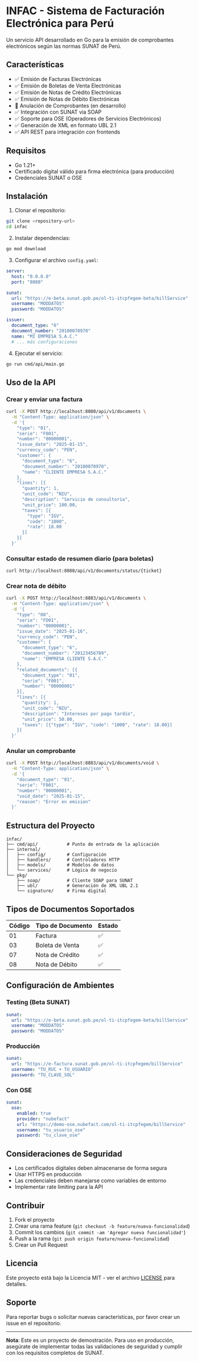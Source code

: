 # INFAC - Sistema de Facturación Electrónica para Perú

Un servicio API desarrollado en Go para la emisión de comprobantes electrónicos según las normas SUNAT de Perú.

## Características

- ✅ Emisión de Facturas Electrónicas
- ✅ Emisión de Boletas de Venta Electrónicas  
- ✅ Emisión de Notas de Crédito Electrónicas
- ✅ Emisión de Notas de Débito Electrónicas
- 🚧 Anulación de Comprobantes (en desarrollo)
- ✅ Integración con SUNAT via SOAP
- ✅ Soporte para OSE (Operadores de Servicios Electrónicos)
- ✅ Generación de XML en formato UBL 2.1
- ✅ API REST para integración con frontends

## Requisitos

- Go 1.21+
- Certificado digital válido para firma electrónica (para producción)
- Credenciales SUNAT o OSE

## Instalación

1. Clonar el repositorio:
```bash
git clone <repository-url>
cd infac
```

2. Instalar dependencias:
```bash
go mod download
```

3. Configurar el archivo `config.yaml`:
```yaml
server:
  host: "0.0.0.0"
  port: "8080"

sunat:
  url: "https://e-beta.sunat.gob.pe/ol-ti-itcpfegem-beta/billService"
  username: "MODDATOS"
  password: "MODDATOS"

issuer:
  document_type: "6"
  document_number: "20100070970"
  name: "MI EMPRESA S.A.C."
  # ... más configuraciones
```

4. Ejecutar el servicio:
```bash
go run cmd/api/main.go
```

## Uso de la API

### Crear y enviar una factura

```bash
curl -X POST http://localhost:8080/api/v1/documents \
  -H "Content-Type: application/json" \
  -d '{
    "type": "01",
    "serie": "F001",
    "number": "00000001",
    "issue_date": "2025-01-15",
    "currency_code": "PEN",
    "customer": {
      "document_type": "6",
      "document_number": "20100070970",
      "name": "CLIENTE EMPRESA S.A.C."
    },
    "lines": [{
      "quantity": 1,
      "unit_code": "NIU",
      "description": "Servicio de consultoría",
      "unit_price": 100.00,
      "taxes": [{
        "type": "IGV",
        "code": "1000",
        "rate": 18.00
      }]
    }]
  }'
```

### Consultar estado de resumen diario (para boletas)

```bash
curl http://localhost:8080/api/v1/documents/status/{ticket}
```

### Crear nota de débito

```bash
curl -X POST http://localhost:8883/api/v1/documents \
  -H "Content-Type: application/json" \
  -d '{
    "type": "08",
    "serie": "FD01",
    "number": "00000001",
    "issue_date": "2025-01-16",
    "currency_code": "PEN",
    "customer": {
      "document_type": "6",
      "document_number": "20123456789",
      "name": "EMPRESA CLIENTE S.A.C."
    },
    "related_documents": [{
      "document_type": "01",
      "serie": "F001",
      "number": "00000001"
    }],
    "lines": [{
      "quantity": 1,
      "unit_code": "NIU",
      "description": "Intereses por pago tardío",
      "unit_price": 50.00,
      "taxes": [{"type": "IGV", "code": "1000", "rate": 18.00}]
    }]
  }'
```

### Anular un comprobante

```bash
curl -X POST http://localhost:8883/api/v1/documents/void \
  -H "Content-Type: application/json" \
  -d '{
    "document_type": "01",
    "serie": "F001", 
    "number": "00000001",
    "void_date": "2025-01-15",
    "reason": "Error en emision"
  }'
```

## Estructura del Proyecto

```
infac/
├── cmd/api/           # Punto de entrada de la aplicación
├── internal/
│   ├── config/        # Configuración
│   ├── handlers/      # Controladores HTTP
│   ├── models/        # Modelos de datos
│   └── services/      # Lógica de negocio
└── pkg/
    ├── soap/          # Cliente SOAP para SUNAT
    ├── ubl/           # Generación de XML UBL 2.1
    └── signature/     # Firma digital
```

## Tipos de Documentos Soportados

| Código | Tipo de Documento | Estado |
|--------|-------------------|---------|
| 01 | Factura | ✅ |
| 03 | Boleta de Venta | ✅ |
| 07 | Nota de Crédito | ✅ |
| 08 | Nota de Débito | ✅ |

## Configuración de Ambientes

### Testing (Beta SUNAT)
```yaml
sunat:
  url: "https://e-beta.sunat.gob.pe/ol-ti-itcpfegem-beta/billService"
  username: "MODDATOS"
  password: "MODDATOS"
```

### Producción
```yaml
sunat:
  url: "https://e-factura.sunat.gob.pe/ol-ti-itcpfegem/billService"
  username: "TU_RUC + TU_USUARIO"
  password: "TU_CLAVE_SOL"
```

### Con OSE
```yaml
sunat:
  ose:
    enabled: true
    provider: "nubefact"
    url: "https://demo-ose.nubefact.com/ol-ti-itcpfegem/billService"
    username: "tu_usuario_ose"
    password: "tu_clave_ose"
```

## Consideraciones de Seguridad

- Los certificados digitales deben almacenarse de forma segura
- Usar HTTPS en producción
- Las credenciales deben manejarse como variables de entorno
- Implementar rate limiting para la API

## Contribuir

1. Fork el proyecto
2. Crear una rama feature (`git checkout -b feature/nueva-funcionalidad`)
3. Commit los cambios (`git commit -am 'Agregar nueva funcionalidad'`)
4. Push a la rama (`git push origin feature/nueva-funcionalidad`)
5. Crear un Pull Request

## Licencia

Este proyecto está bajo la Licencia MIT - ver el archivo [LICENSE](LICENSE) para detalles.

## Soporte

Para reportar bugs o solicitar nuevas características, por favor crear un issue en el repositorio.

---

**Nota**: Este es un proyecto de demostración. Para uso en producción, asegúrate de implementar todas las validaciones de seguridad y cumplir con los requisitos completos de SUNAT.